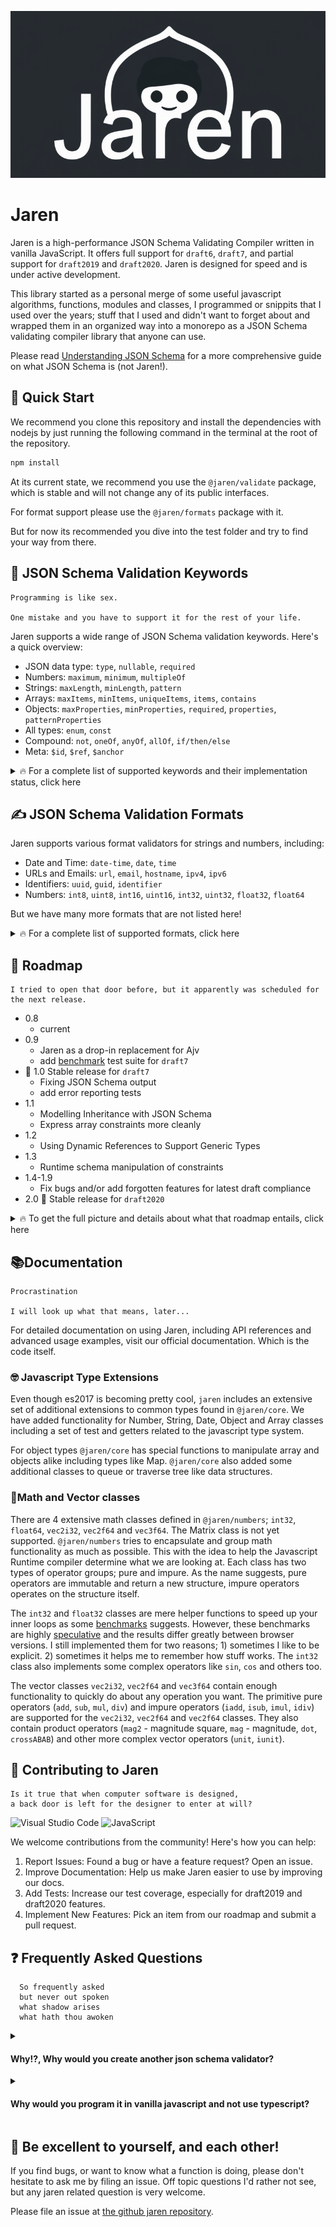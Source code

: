 ![Jaren](jaren.png)

# Jaren

Jaren is a high-performance JSON Schema Validating Compiler written in vanilla JavaScript. It offers full support for `draft6`, `draft7`, and partial support for `draft2019` and `draft2020`. Jaren is designed for speed and is under active development.

This library started as a personal merge of some useful javascript algorithms, functions, modules and classes, I programmed or snippits that I used over the years; stuff that I used and didn't want to forget about and wrapped them in an organized way into a monorepo as a JSON Schema validating compiler library that anyone can use.

Please read [Understanding JSON Schema](https://json-schema.org/UnderstandingJSONSchema.pdf) for a more comprehensive guide on what JSON Schema is (not Jaren!).

## 🚀 Quick Start

We recommend you clone this repository and install the dependencies with nodejs by just running the following command in the terminal at the root of the repository.

```bash
npm install
```

At its current state, we recommend you use the `@jaren/validate` package, which is stable and will not change any of its public interfaces. 

For format support please use the `@jaren/formats` package with it.

But for now its recommended you dive into the test folder and try to find your way from there.

## 🔑 JSON Schema Validation Keywords

```
Programming is like sex.

One mistake and you have to support it for the rest of your life.
```

Jaren supports a wide range of JSON Schema validation keywords. Here's a quick overview:

- JSON data type: `type`, `nullable`, `required`
- Numbers: `maximum`, `minimum`, `multipleOf`
- Strings: `maxLength`, `minLength`, `pattern`
- Arrays: `maxItems`, `minItems`, `uniqueItems`, `items`, `contains`
- Objects: `maxProperties`, `minProperties`, `required`, `properties`, `patternProperties`
- All types: `enum`, `const`
- Compound: `not`, `oneOf`, `anyOf`, `allOf`, `if/then/else`
- Meta: `$id`, `$ref`, `$anchor`

<details>
<summary>🔥 For a complete list of supported keywords and their implementation status, click here</summary>

### 🔑 JSON data type

- type
- nullable | _(OpenAPI)_
- required | _as boolean (OpenAPI)_

### 🔑 Keywords for numbers

- maximum / minimum<br />or exclusiveMaximum / exclusiveMinimum
- multipleOf

### 🔑 Keywords for strings

- maxLength / minLength
- pattern

### 🔑 Keywords for format

- format
- formatMinimum / formatMaximum<br />or formatExclusiveMinimum / formatExclusiveMaximum

### 🔑 Keywords for array

- maxItems / minItems
- uniqueItems
- items
  - items | as schema or tuple _deprecated in `draft2020`_
  - items | as schema only _new `draft2020`_
- prefixItems | as tuple _new `draft2020`_
- additionalItems | as schema _deprecated in `draft2020`_
- contains
- maxContains / minContains | _new `draft2019`_
- ❌ unevaluatedItems | _new `draft2019` (in-progress)_

### 🔑 Keywords for object

- maxProperties / minProperties
- required | _as array!_
- properties
- patternProperties
- additionalProperties
- dependencies | _deprecated in `draft2019`_
- dependentRequired | _new `draft2019`_
- dependentSchemas | _new `draft2019`_
- propertyNames
- ❌ unevaluatedProperties | _new `draft2019` (in-progress)_
- ❌ [propertyDependencies](https://github.com/json-schema-org/json-schema-spec/blob/main/proposals/propertyDependencies.md)

### 🔑 Keywords for all types

- enum
- const

### 🔑 Compound keywords

- not
- oneOf
- anyOf
- allOf
- if / then / else

See also:
- [Schema Composition](https://json-schema.org/understanding-json-schema/reference/combining)
- [Applying Subschemas Conditionally](https://json-schema.org/understanding-json-schema/reference/conditionals)

### 🔑 Meta keywords

- ❌ $schema
- $id
- $ref
- $anchor
- ❌ $recursiveRef | _new `draft2019` &amp; deprecated in `draft2020`_
- ❌ $recursiveAnchor | _new `draft2019` &amp; deprecated in `draft2020`_
- ❌ $dynamicRef | _new `draft2020`_
- ❌ $dynamicAnchor | _new `draft2020`_
- ❌ $data | _(Ajv specific)_
- ❌ [$vocabulary](https://github.com/json-schema-org/json-schema-spec/blob/main/proposals/vocabularies.md) | _new `draft2020`_

### 🔑 Miscellaneous keywords

- ❌ strict
- strictFormat | used to enforce a specific format type like numbers and integers _(in-progress)_
- ❌ strictTuple
- ❌ errorMessage
- definitions | used by initial schema traversal _deprecated in `draft2019`_
- $defs | used by initial schema traversal _new `draft2019`_
- components | _(OpenAPI)_

</details>

## ✍ JSON Schema Validation Formats

Jaren supports various format validators for strings and numbers, including:

- Date and Time: `date-time`, `date`, `time`
- URLs and Emails: `url`, `email`, `hostname`, `ipv4`, `ipv6`
- Identifiers: `uuid`, `guid`, `identifier`
- Numbers: `int8`, `uint8`, `int16`, `uint16`, `int32`, `uint32`, `float32`, `float64`

But we have many more formats that are not listed here!

<details>
<summary>🔥 For a complete list of supported formats, click here</summary>

### ✍ Formats for strings

These format validators are based on the [json-schema.org](https://json-schema.org/understanding-json-schema/reference/string.html#built-in-formats) website.

#### 🗨 Formats for datetime

- `date-time` | according to [RFC3339](https://datatracker.ietf.org/doc/html/rfc3339#section-5.6), time-zone is mandatory
- `date` | according to [RFC3339](https://datatracker.ietf.org/doc/html/rfc3339#section-5.6), time-zone is mandatory
- `time` | according to [RFC3339](https://datatracker.ietf.org/doc/html/rfc3339#section-5.6), time-zone is mandatory

- ❌ `duration` | duration from RFC3339
- ❌ `iso-date-time` | date-time with optional time-zone
- ❌ `iso-time` | time with optional time-zone

*Note: All date time formats can use formatMinimum / formatMaximum and formatExclusiveMinimum and formatExclusiveMaximum*

#### 🗨 Formats for url's, hostnames and emails

- `url` | full URL
- `url--full` | same as `url`, but more comprehensive
- `uri` | full URI
- `uri--full` | same as `uri`, but more comprehensive
- `uri-reference` | URI reference, including full and relative URIs
- `uri-reference--full` | same as `uri-reference`, but more comprehensive
- `uri-template` | URI template according to [RFC6570](https://datatracker.ietf.org/doc/html/rfc6570)
- `iri` | full URI with international characters
- `iri-reference` | full URI reference with with international characters

- `email` | email address
- `email--full` | same as email, but more comprehensive
- `hostname` | host name according to [RFC1034](https://datatracker.ietf.org/doc/html/rfc1034#section-3.5)
- `idn-hostname` | host name with international characters
- `idn-email` | email address with international characters

#### 🗨 Formats for identifiers

- `uuid` | Universally Unique IDentifier according to [RFC4122](https://datatracker.ietf.org/doc/html/rfc4122)
- `guid` | Globally Unique IDentifier according to Microsoft

- `identifier` | C-type identifier
- `html-identifier` | html element `id` attribute identifier according to [RFC7992](https://datatracker.ietf.org/doc/html/rfc7992#section-5.1)
- `css-identifier` | css class name identifier according to [RFC7993](https://datatracker.ietf.org/doc/html/rfc7993)

- `mac` | ethernet interface identifier (EUI-48) according to [IEEE820](https://en.wikipedia.org/wiki/MAC_address)
- `ipv4` | IP v4 address according to [RFC791](https://datatracker.ietf.org/doc/html/rfc791)
- `ipv6` | IP v6 address according to [RFC2460](https://datatracker.ietf.org/doc/html/rfc2460)

#### 🗨 Formats for json pointers

- `json-pointer` | JSON-pointer according to [RFC6901](https://datatracker.ietf.org/doc/html/rfc6901)
- `json-pointer-uri-fragment` | JSON-pointer fragment according to [RFC6901](https://datatracker.ietf.org/doc/html/rfc6901#section-6)
- `relative-json-pointer` | relative JSON-pointer according to [draft-luff-relative-json-pointer-00](https://datatracker.ietf.org/doc/html/draft-luff-relative-json-pointer-00)
- ❌ `json-path` | JSONPath according to [RFC9535](https://www.rfc-editor.org/rfc/rfc9535.html)

#### 🗨 Miscellaneous formats

- `alpha` | allow only ASCII alpha characters (a-zA-Z)
- `numeric` | allow only numeric characters (0-9)
- `alphanumeric` | allow only ASCII alpha numeric characters
- `hexadecimal` | allow only hexadecimal characters (0-9a-fA-F)
- `uppercase` | allow only upper case alpha characters
- `lowercase` | allow only lower case alpha characters
- `color` | web color hex string (starts with #, must be 3 or 6 hax characters)
- `regex` | tests whether a string is a valid regular expression
- `base64` | base64 encoded data
- `byte` | same as `base64` format

- `isbn10` | International Standard Book Number 10 digit number
- `isbn13` | International Standard Book Number 13 digit number

- `country2` | Country code by alpha-2 according to ISO3166-1 _!No tests exists!_
- `iban` | International Bank Account Number _!No tests exists!_

### ✍ Formats for numbers

Formats for numbers validate both numbers and strings as number types. If you want to strictly only allow number types, you can explicitly set the `strictFormat` keyword to boolean `true` to only allow strict number or integer types.

#### 🗨 Formats integer numbers

- `int8` | signed 8 bit integer
- `uint8` | unsigned 8 bit integer
- `int16` | signed 16 bit integer
- `uint16` | unsigned 16 bit integer
- `int32` | signed 32 bit integer
- `uint32` | unsigned 32 integer
- `int64` | signed 64 integer
- `uint64` | unsigned 64 integer

#### 🗨 Formats floating point numbers

- `float16` | 16 bit floating point number
- `float32` | 32 bit floating point number
- `float64` | 64 bit floating point number
- `float` | 32 bit floating point number
- `double` | 64 bit floating point number

</details>

## 📅 Roadmap

```
I tried to open that door before, but it apparently was scheduled for the next release.
```
- 0.8
  - current
- 0.9
  - Jaren as a drop-in replacement for Ajv
  - add [benchmark](https://github.com/ebdrup/json-schema-benchmark) test suite for `draft7`
- 🎉 1.0 Stable release for `draft7`
  - Fixing JSON Schema output
  - add error reporting tests
- 1.1
  - Modelling Inheritance with JSON Schema
  - Express array constraints more cleanly
- 1.2
  - Using Dynamic References to Support Generic Types
- 1.3
  - Runtime schema manipulation of constraints
- 1.4-1.9
  - Fix bugs and/or add forgotten features for latest draft compliance
- 2.0 🎉 Stable release for `draft2020`

<details>
<summary>🔥 To get the full picture and details about what that roadmap entails, click here</summary>

## 🛠️ Todo`s for latest draft validation

```
You can trust that if I say I do something, I will definitely do it unless I don't!
```

### 👉 Jaren as a drop-in replacement for Ajv

Jaren is a mono-repo with multiple workspaces in the ./packages directory. Because of this, Jaren imports its core, validator, formats and in later versions its reviver (see [JSON.parse]()) and replacer (see [JSON.stringify](https://developer.mozilla.org/en-US/docs/Web/JavaScript/Reference/Global_Objects/JSON/stringify)) from its workspace packages. This has not been done yet and simply exports the available packages from its workspace imports, without wrapping them into a Jaren class that exposes a similar api as Ajv does. 

See also:
- [Getting Started](https://ajv.js.org/guide/getting-started.html)
- [Combining Schemas](https://ajv.js.org/guide/combining-schemas.html)

### 👉 Fixing JSON Schema output

From the blog post of the [json-schema.org](https://json-schema.org/blog/posts/fixing-json-schema-output) website. This feature needs to implement the following keywords in order for the proposed schema structure to work: `errorMessage`

See also:
 - [ajv-errors](https://github.com/ajv-validator/ajv-errors)

### 👉 Modelling Inheritance with JSON Schema

From the blog post of the [json-schema.org](https://json-schema.org/blog/posts/modelling-inheritance) website. This feature needs to implement the following keywords in order for the proposed schema structure to work: `unevaluatedProperties`. Jaren has already implemented some code to make this feature work by introducing the `ValidationResults` class and the refactoring of the compileObjectSchema functions.

See also:
- [json-schema-core](https://json-schema.org/draft/2020-12/json-schema-core#name-unevaluatedproperties)
- [Combining unevaluatedProperties and ref: # #375](https://github.com/orgs/json-schema-org/discussions/375)
- [additionalProperties](https://json-schema.org/understanding-json-schema/reference/object#additionalproperties)

### 👉 Express array constraints more cleanly

From the [release notes](https://json-schema.org/draft/2020-12/release-notes#contains-and-unevaluateditems) of the 2020-12 draft, there has been proposed a way to handle items that where neither validated by the items or contains keyword of an array schema object. This feature needs to implement the keyword `unevaluatedItems`.

### 👉 Using Dynamic References to Support Generic Types

From the blog post of the [json-schema.org](https://json-schema.org/blog/posts/dynamicref-and-generics) website. This feature needs to implement the following keywords in order for the proposed schema structure to work: `$dynamicAnchor`, `$dynamicRef`. We might also support `$recursiveAnchor` and `$recursiveRef` to be backwards compatible with `draft2019`

See also:
- [Understanding lexical dynamic scopes](https://json-schema.org/blog/posts/understanding-lexical-dynamic-scopes)
- [Improve/simplify "$recursiveAnchor" and "$recursiveRef"](https://github.com/json-schema-org/json-schema-spec/issues/909)
- [Lexical Scope and Dynamic Scope](https://json-schema.org/draft/2019-09/json-schema-core#rfc.section.7.1)
- [Keyword for extending a schema](https://github.com/json-schema-org/json-schema-spec/issues/907)
- [Recursive References with "$recursiveRef" and "$recursiveAnchor"](https://json-schema.org/draft/2019-09/json-schema-core#rfc.section.8.2.4.2)
- [$dynamicRef and $dynamicAnchor](https://json-schema.org/draft/2020-12/release-notes#dollardynamicref-and-dollardynamicanchor)

### 👉 Runtime schema manipulation of constraints

The Ajv JSON Schema validator has implemented the $data keyword that can extend the otherwise constant schema values with dynamic runtime values for the following keywords: `const`, `enum`, `format`, `minLength`, `maxLength`, `pattern`, `minimum`, `maximum`, `exclusiveMinimum`, `exclusiveMaximum`, `multipleOf`, `minProperties`, `maxProperties`, `required`, `minItems`, `maxItems`, `uniqueItems`. This however has seen enough criticism from multiple developers claiming not to follow the json spec intention and or not being comprehensive enough for more radical manipulations. Besides those against the proposal, many developers and companies use the `$data` keyword, or other implementations like the `data-ref` proposal from json-everything, successfully.

See also:
- [$data](https://github.com/json-schema-org/json-schema-spec/issues/51)
- [Ajv $data spec](https://github.com/ajv-validator/ajv/tree/master/spec/extras/%24data)
- [data-ref](https://docs.json-everything.net/schema/examples/data-ref/)

</details>

## 📚Documentation

```
Procrastination

I will look up what that means, later...
```

For detailed documentation on using Jaren, including API references and advanced usage examples, visit our official documentation. Which is the code itself. 

### 🤓 Javascript Type Extensions

Even though es2017 is becoming pretty cool, `jaren` includes an extensive set of additional extensions to common types found in `@jaren/core`. We have added functionality for Number, String, Date, Object and Array classes including a set of test and getters related to the javascript type system.

For object types `@jaren/core` has special functions to manipulate array and objects alike including types like Map. `@jaren/core` also added some additional classes to queue or traverse tree like data structures.

### 🧐Math and Vector classes

There are 4 extensive math classes defined in `@jaren/numbers`; `int32`, `float64`, `vec2i32`, `vec2f64` and `vec3f64`. The Matrix class is not yet supported. `@jaren/numbers` tries to encapsulate and group math functionality as much as possible. This with the idea to help the Javascript Runtime compiler determine what we are looking at. Each class has two types of operator groups; pure and impure. As the name suggests, pure operators are immutable and return a new structure, impure operators operates on the structure itself.

The `int32` and `float32` classes are mere helper functions to speed up your inner loops as some [benchmarks](https://jsperf.com/math-hypot-vs-math-sqrt/7) suggests. However, these benchmarks are highly [speculative](https://mrale.ph/blog/2014/02/23/the-black-cat-of-microbenchmarks.html) and the results differ greatly between browser versions. I still implemented them for two reasons; 1) sometimes I like to be explicit. 2) sometimes it helps me to remember how stuff works. The `int32` class also implements some complex operators like `sin`, `cos` and others too.

The vector classes `vec2i32`, `vec2f64` and `vec3f64` contain enough functionality to quickly do about any operation you want. The primitive pure operators (`add`, `sub`, `mul`, `div`) and impure operators (`iadd`, `isub`, `imul`, `idiv`) are supported for the `vec2i32`, `vec2f64` and `vec2f64` classes. They also contain product operators (`mag2` - magnitude square, `mag` - magnitude, `dot`, `crossABAB`) and other more complex vector operators (`unit`, `iunit`).

## 🤝 Contributing to Jaren

```
Is it true that when computer software is designed,
a back door is left for the designer to enter at will?
```

![Visual Studio Code](https://img.shields.io/badge/Visual%20Studio%20Code-0078d7.svg?style=for-the-badge&logo=visual-studio-code&logoColor=white)
![JavaScript](https://img.shields.io/badge/javascript-%23323330.svg?style=for-the-badge&logo=javascript&logoColor=%23F7DF1E)

We welcome contributions from the community! Here's how you can help:

1. Report Issues: Found a bug or have a feature request? Open an issue.
2. Improve Documentation: Help us make Jaren easier to use by improving our docs.
3. Add Tests: Increase our test coverage, especially for draft2019 and draft2020 features.
4. Implement New Features: Pick an item from our roadmap and submit a pull request.

## ❓ Frequently Asked Questions

```
  So frequently asked
  but never out spoken
  what shadow arises
  what hath thou awoken
```

<details><summary>

#### Why!?, Why would you create another json schema validator?
</summary>

I am aware of the excellent `Ajv` and `zod` validators, but I really needed to understand json schema in the first place and I wanted to do something else (see if I could beat its first place in speed). We as programmers work with validation all over the place, especially at the front-end, but also at the back-end and in the middle-ware. Since 2023 I started working a lot with LLM's and I believe that in order to work with them in a more natural way, we need to speak JSON, all the way down. So I decided to create a JSON Schema validator that is fully compliant with the JSON Schema specification and should be fast for the fun of it, but that is also easy to understand and easy to extend. Not by plugins perse, but by simply opening up the code and see what is going on.

</details>

<details><summary>

#### Why would you program it in vanilla javascript and not use typescript?
</summary>

Good question! I believe that vanilla javascript for a library like this is a little bit more straight forward to understand. And to be honest, I just like javascript. TypeScript is an excellent language but there is also a lot of boilerplate code that might be a bit too much for what we are trying to accomplish here. And I don't want to use a transpiler that might destroy my intentions of how it should be working, since I understand how the JIT compiler is working very well. Also I do use JSDoc to generate the documentation for the code and that should be enough for most of the users and TypeScript libraries when they want to make use of Jaren. Therefor I don't see the need for TypeScript here.

</details>

## 🙏 Be excellent to yourself, and each other!

If you find bugs, or want to know what a function is doing, please don't hesitate to ask me by filing an issue. Off topic questions I'd rather not see, but any jaren related question is very welcome.

Please file an issue at [the github jaren repository](https://github.com/jklarenbeek/jaren/issues).

